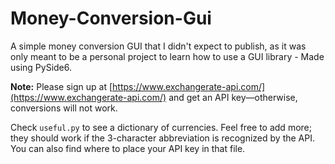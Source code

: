 # Money-Conversion-Gui

A simple money conversion GUI that I didn't expect to publish, as it was only meant to be a personal project to learn how to use a GUI library - Made using PySide6.

**Note:** Please sign up at [https://www.exchangerate-api.com/](https://www.exchangerate-api.com/) and get an API key—otherwise, conversions will not work.

Check `useful.py` to see a dictionary of currencies. Feel free to add more; they should work if the 3-character abbreviation is recognized by the API. You can also find where to place your API key in that file.